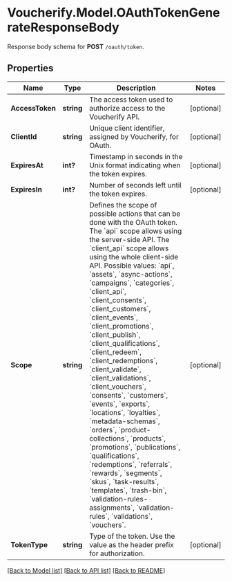 # Voucherify.Model.OAuthTokenGenerateResponseBody
Response body schema for **POST** `/oauth/token`.

## Properties

Name | Type | Description | Notes
------------ | ------------- | ------------- | -------------
**AccessToken** | **string** | The access token used to authorize access to the Voucherify API. | [optional] 
**ClientId** | **string** | Unique client identifier, assigned by Voucherify, for OAuth. | [optional] 
**ExpiresAt** | **int?** | Timestamp in seconds in the Unix format indicating when the token expires. | [optional] 
**ExpiresIn** | **int?** | Number of seconds left until the token expires. | [optional] 
**Scope** | **string** | Defines the scope of possible actions that can be done with the OAuth token. The &#x60;api&#x60; scope allows using the server-side API. The &#x60;client_api&#x60; scope allows using the whole client-side API. Possible values: &#x60;api&#x60;, &#x60;assets&#x60;, &#x60;async-actions&#x60;, &#x60;campaigns&#x60;, &#x60;categories&#x60;, &#x60;client_api&#x60;, &#x60;client_consents&#x60;, &#x60;client_customers&#x60;, &#x60;client_events&#x60;, &#x60;client_promotions&#x60;, &#x60;client_publish&#x60;, &#x60;client_qualifications&#x60;, &#x60;client_redeem&#x60;, &#x60;client_redemptions&#x60;, &#x60;client_validate&#x60;, &#x60;client_validations&#x60;, &#x60;client_vouchers&#x60;, &#x60;consents&#x60;, &#x60;customers&#x60;, &#x60;events&#x60;, &#x60;exports&#x60;, &#x60;locations&#x60;, &#x60;loyalties&#x60;, &#x60;metadata-schemas&#x60;, &#x60;orders&#x60;, &#x60;product-collections&#x60;, &#x60;products&#x60;, &#x60;promotions&#x60;, &#x60;publications&#x60;, &#x60;qualifications&#x60;, &#x60;redemptions&#x60;, &#x60;referrals&#x60;, &#x60;rewards&#x60;, &#x60;segments&#x60;, &#x60;skus&#x60;, &#x60;task-results&#x60;, &#x60;templates&#x60;, &#x60;trash-bin&#x60;, &#x60;validation-rules-assignments&#x60;, &#x60;validation-rules&#x60;, &#x60;validations&#x60;, &#x60;vouchers&#x60;. | [optional] 
**TokenType** | **string** | Type of the token. Use the value as the header prefix for authorization. | [optional] 

[[Back to Model list]](../README.md#documentation-for-models) [[Back to API list]](../README.md#documentation-for-api-endpoints) [[Back to README]](../README.md)

